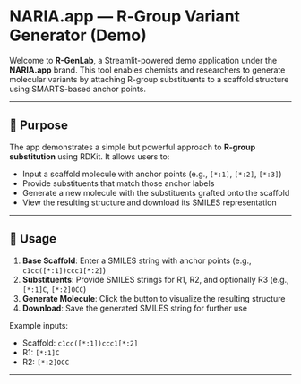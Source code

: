 # NARIA.app — R‑Group Variant Generator (Demo)

Welcome to **R-GenLab**, a Streamlit-powered demo application under the **NARIA.app** brand. This tool enables chemists and researchers to generate molecular variants by attaching R-group substituents to a scaffold structure using SMARTS-based anchor points.

---

## 🚀 Purpose

The app demonstrates a simple but powerful approach to **R-group substitution** using RDKit. It allows users to:
- Input a scaffold molecule with anchor points (e.g., `[*:1]`, `[*:2]`, `[*:3]`)
- Provide substituents that match those anchor labels
- Generate a new molecule with the substituents grafted onto the scaffold
- View the resulting structure and download its SMILES representation

---

## 🧪 Usage

1. **Base Scaffold**: Enter a SMILES string with anchor points (e.g., `c1cc([*:1])ccc1[*:2]`)
2. **Substituents**: Provide SMILES strings for R1, R2, and optionally R3 (e.g., `[*:1]C`, `[*:2]OCC`)
3. **Generate Molecule**: Click the button to visualize the resulting structure
4. **Download**: Save the generated SMILES string for further use

Example inputs:
- Scaffold: `c1cc([*:1])ccc1[*:2]`
- R1: `[*:1]C`
- R2: `[*:2]OCC`

---

